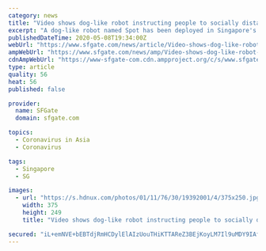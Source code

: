 ```yaml
---
category: news
title: "Video shows dog-like robot instructing people to socially distance in Singapore"
excerpt: "A dog-like robot named Spot has been deployed in Singapore's Bishan-Ang Mo Kio Park to instruct people to socially distance. A video published by Singapore's Straits Times shows the robot in a pilot trial walking among somewhat alarmed park goers before telling them to maintain a safe distance."
publishedDateTime: 2020-05-08T19:34:00Z
webUrl: "https://www.sfgate.com/news/article/Video-shows-dog-like-robot-instructing-people-to-15257357.php"
ampWebUrl: "https://www.sfgate.com/news/amp/Video-shows-dog-like-robot-instructing-people-to-15257357.php"
cdnAmpWebUrl: "https://www-sfgate-com.cdn.ampproject.org/c/s/www.sfgate.com/news/amp/Video-shows-dog-like-robot-instructing-people-to-15257357.php"
type: article
quality: 56
heat: 56
published: false

provider:
  name: SFGate
  domain: sfgate.com

topics:
  - Coronavirus in Asia
  - Coronavirus

tags:
  - Singapore
  - SG

images:
  - url: "https://s.hdnux.com/photos/01/11/76/30/19392001/4/375x250.jpg"
    width: 375
    height: 249
    title: "Video shows dog-like robot instructing people to socially distance in Singapore"

secured: "iL+emNVE+bEBTdjRmHCDylElAIzUouTHiKTTAReZ3BEjKoyLM7Il9uMDY9IAf2MaPw+d85Pi30nq8bFEHClVsTxY54XGuoRz67u04lkFkvbjSwD9Y5CU4tzrb9XD9qL8APVma6Zp93p1iHwaEyfTZ2mBH6Ad3haj5NoUwDnell6UiDb1XNx7/zeKiDvLx4aQW93L94rCrx0anIjtbiRWNDb81nsUu6AyyrR+75ytJ3/M7cylrLh0r7oy8jQT76qLeCfenyy62Pvjd8lyeeqhaqub5BWRZ5Loqpw7tZt6INBSCHJdG6sfu4ixc3EAmDSBbLiebNK0FDpWT47x4vgQU+TrK0BavaiOSO3JoGJd6opiGswWS7E+yNvrDFgXmtYkDM6DXG5zKp3MZ6ZLp27eG5LcAC4gQLbl687emYS4AYjZZ3Cdqe/FHM8MRNZsPCCLOfjOhJLBTwDzGqpo3KaKbukiXuY/oqg4Mdx0dlV1HoU=;DVFEw+NI9pdS/dafE17krw=="
---
```


